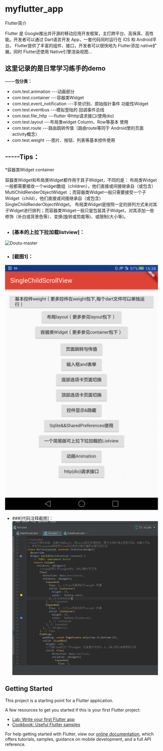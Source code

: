 # myflutter_app
Flutter简介

Flutter 是 Google推出并开源的移动应用开发框架，主打跨平台、高保真、高性能。开发者可以通过 Dart语言开发 App，一套代码同时运行在 iOS 和 Android平台。
 Flutter提供了丰富的组件、接口，开发者可以很快地为 Flutter添加 native扩展。同时 Flutter还使用 Native引擎渲染视图...

## 这里记录的是日常学习练手的demo

**-----包分类：**
* com.test.animation                    ---动画部分
* com.test.container                    ---容器类Widget
* com.test.event_notification           ---手势识别、原始指针事件 功能性Widget
* com.test.eventbus                     ---模拟登陆的 回调事件总线
* com.test.file_http                    ---flutter 中http请求接口(使用dio)
* com.test.layout                       ---布局类widget Column、Row等基本 使用
* com.test.route                        ---路由跳转传值（路由route等同于 Android里的页面activity概念）
* com.test.weight                       ---图片、按钮、列表等基本控件使用


##  -----Tips：
*容器类Widget container

容器类Widget和布局类Widget都作用于其子Widget，不同的是：
布局类Widget一般都需要接收一个widget数组（children），他们直接或间接继承自（或包含）MultiChildRenderObjectWidget ；而容器类Widget一般只需要接受一个子Widget（child），他们直接或间接继承自（或包含）SingleChildRenderObjectWidget。
布局类Widget是按照一定的排列方式来对其子Widget进行排列；而容器类Widget一般只是包装其子Widget，对其添加一些修饰（补白或背景色等）、变换(旋转或剪裁等)、或限制(大小等)。

##

* ### [基本的上拉下拉加载listview]：
![Doutu-master](https://github.com/yezihengok/myFlutter_app/blob/master/screenshots/device_0.gif)

* ### [截图1]：
![Doutu-master](https://github.com/yezihengok/myFlutter_app/blob/master/screenshots/device_1.png)

* ###[代码注释截图]：
![Doutu-master](https://github.com/yezihengok/myFlutter_app/blob/master/screenshots/device_2.png)

## Getting Started

This project is a starting point for a Flutter application.

A few resources to get you started if this is your first Flutter project:

- [Lab: Write your first Flutter app](https://flutter.io/docs/get-started/codelab)
- [Cookbook: Useful Flutter samples](https://flutter.io/docs/cookbook)

For help getting started with Flutter, view our 
[online documentation](https://flutter.io/docs), which offers tutorials, 
samples, guidance on mobile development, and a full API reference.
